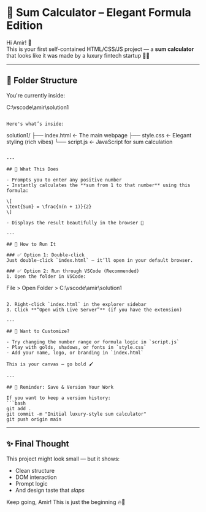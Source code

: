 # 💼 Sum Calculator – Elegant Formula Edition

Hi Amir! 👋  
This is your first self-contained HTML/CSS/JS project — a **sum calculator** that looks like it was made by a luxury fintech startup 💸✨

---

## 📁 Folder Structure

You're currently inside:

C:\vscode\amir\solution1

```

Here's what’s inside:

```

solution1/
├── index.html ← The main webpage
├── style.css ← Elegant styling (rich vibes)
└── script.js ← JavaScript for sum calculation

```

---

## 🧮 What This Does

- Prompts you to enter any positive number
- Instantly calculates the **sum from 1 to that number** using this formula:

\[
\text{Sum} = \frac{n(n + 1)}{2}
\]

- Displays the result beautifully in the browser 🧠

---

## 🚀 How to Run It

### ✅ Option 1: Double-click
Just double-click `index.html` — it’ll open in your default browser.

### ✅ Option 2: Run through VSCode (Recommended)
1. Open the folder in VSCode:
```

File > Open Folder > C:\vscode\amir\solution1

````

2. Right-click `index.html` in the explorer sidebar
3. Click **“Open with Live Server”** (if you have the extension)

---

## 🎨 Want to Customize?

- Try changing the number range or formula logic in `script.js`
- Play with golds, shadows, or fonts in `style.css`
- Add your name, logo, or branding in `index.html`

This is your canvas — go bold 🖌️

---

## 💾 Reminder: Save & Version Your Work

If you want to keep a version history:
```bash
git add .
git commit -m "Initial luxury-style sum calculator"
git push origin main
````

---

## ✨ Final Thought

This project might look small — but it shows:

- Clean structure
- DOM interaction
- Prompt logic
- And design taste that _slaps_

Keep going, Amir! This is just the beginning 🔥👑

```

```
